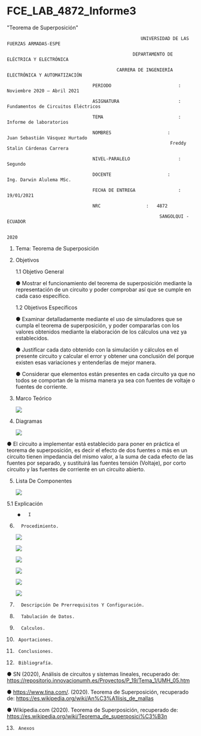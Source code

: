 # FCE_LAB_4872_Informe3
"Teorema de Superposición" 

                                                      UNIVERSIDAD DE LAS FUERZAS ARMADAS-ESPE

                                                   DEPARTAMENTO DE ELÉCTRICA Y ELECTRÓNICA

                                             CARRERA DE INGENIERÍA ELECTRÓNICA Y AUTOMATIZACIÓN

                                    PERIODO        	                :       Noviembre 2020 – Abril 2021

                                    ASIGNATURA     	                :       Fundamentos de Circuitos Eléctricos 

                                    TEMA	                        : 	Informe de laboratorios
 
                                    NOMBRES       	          	:        Juan Sebastián Vásquez Hurtado 
				                                                 Freddy Stalin Cárdenas Carrera 

                                    NIVEL-PARALELO                  :       Segundo

                                    DOCENTE       	 	        :       Ing. Darwin Alulema MSc.

                                    FECHA DE ENTREGA                :       19/01/2021

                                    NRC 				:	4872
 
                                                             SANGOLQUI - ECUADOR

                                                                       2020
								       
								       
1.	Tema: Teorema de Superposición 

2.	Objetivos

	1.1 Objetivo General

	●	Mostrar el funcionamiento del teorema de superposición mediante la representación de un circuito y poder comprobar así que se cumple en cada caso específico.

	
	1.2 Objetivos Específicos

	●	Examinar detalladamente mediante el uso de simuladores que se cumpla el teorema de superposición, y poder compararlas con los valores obtenidos mediante la elaboración de los cálculos una vez ya establecidos.

	
	●	Justificar cada dato obtenido con la simulación y cálculos en el presente circuito y calcular el error y obtener una conclusión del porque existen esas variaciones y entenderlas de mejor manera.
	
	
	●	Considerar que elementos están presentes en cada circuito ya que no todos se comportan de la misma manera ya sea con fuentes de voltaje o fuentes de corriente.
	
	
3.	Marco Teórico 

      ![](https://github.com/JuanSVasquezH/FCE_LAB_4872_Informe3/blob/main/ImagenesInforme3/Mt1.png)


4.	Diagramas 
 
      ![](https://github.com/JuanSVasquezH/FCE_LAB_4872_Informe3/blob/main/ImagenesInforme3/D1.png) 
      

●	El circuito a implementar está establecido para poner en práctica el teorema de superposición, es decir el efecto de dos fuentes o más en un circuito tienen impedancia del mismo valor, a la suma de cada efecto de las fuentes por separado, y sustituirá las fuentes tensión (Voltaje), por corto circuito y las fuentes de corriente en un circuito abierto. 


5.	Lista De Componentes 

      ![](https://github.com/JuanSVasquezH/FCE_LAB_4872_Informe3/blob/main/ImagenesInforme3/LC.png)

  5.1 	Explicación
	 
     	●	I	 

6.       Procedimiento.
      
      ![](https://github.com/JuanSVasquezH/FCE_LAB_4872_Informe3/blob/main/ImagenesInforme3/1.png)


      ![](https://github.com/JuanSVasquezH/FCE_LAB_4872_Informe3/blob/main/ImagenesInforme3/2.png)


      ![](https://github.com/JuanSVasquezH/FCE_LAB_4872_Informe3/blob/main/ImagenesInforme3/3.png)
      
      
      ![](https://github.com/JuanSVasquezH/FCE_LAB_4872_Informe3/blob/main/ImagenesInforme3/4.png)


      ![](https://github.com/JuanSVasquezH/FCE_LAB_4872_Informe3/blob/main/ImagenesInforme3/5.png)


      ![](https://github.com/JuanSVasquezH/FCE_LAB_4872_Informe3/blob/main/ImagenesInforme3/6.png)


7.       Descripción De Prerrequisitos Y Configuración.

8.       Tabulación de Datos.

9.       Calculos.

10.      Aportaciones. 

11.      Conclusiones. 

12.      Bibliografía. 

   ●	    SN (2020), Análisis de circuitos y sistemas lineales, recuperado de: 	https://repositorio.innovacionumh.es/Proyectos/P_19/Tema_1/UMH_05.htm 

   ●	    https://www.tina.com/. (2020). Teorema de Superposición, recuperado de:  https://es.wikipedia.org/wiki/An%C3%A1lisis_de_mallas 

   ●	    Wikipedia.com (2020). Teorema de Superposición, recuperado de: 	https://es.wikipedia.org/wiki/Teorema_de_superposici%C3%B3n


13.      Anexos 




	
